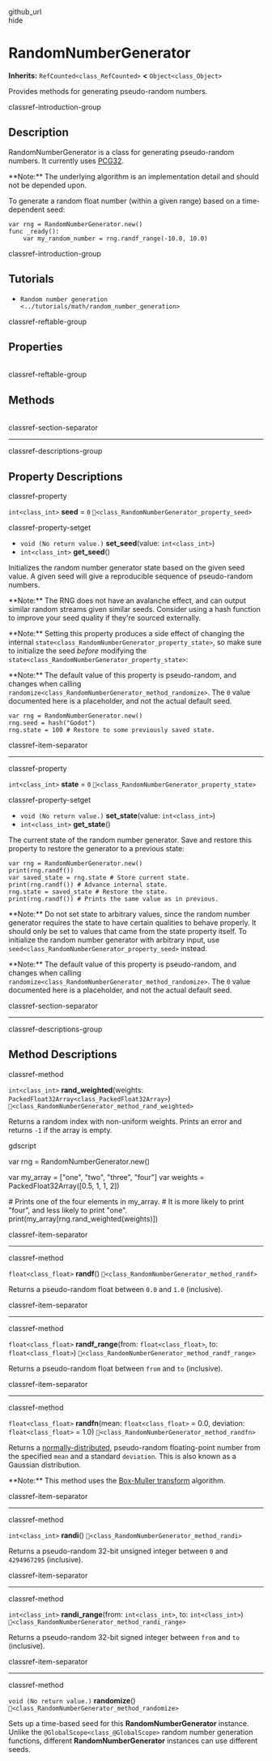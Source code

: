 github\_url  
hide

# RandomNumberGenerator

**Inherits:** `RefCounted<class_RefCounted>` **&lt;**
`Object<class_Object>`

Provides methods for generating pseudo-random numbers.

classref-introduction-group

## Description

RandomNumberGenerator is a class for generating pseudo-random numbers.
It currently uses [PCG32](https://www.pcg-random.org/).

\*\*Note:\*\* The underlying algorithm is an implementation detail and
should not be depended upon.

To generate a random float number (within a given range) based on a
time-dependent seed:

    var rng = RandomNumberGenerator.new()
    func _ready():
        var my_random_number = rng.randf_range(-10.0, 10.0)

classref-introduction-group

## Tutorials

-   `Random number generation <../tutorials/math/random_number_generation>`

classref-reftable-group

## Properties

<table>
<tbody>
<tr>
</tr>
<tr>
</tr>
</tbody>
</table>

classref-reftable-group

## Methods

<table>
<tbody>
<tr>
</tr>
<tr>
</tr>
<tr>
</tr>
<tr>
</tr>
<tr>
</tr>
<tr>
</tr>
<tr>
</tr>
</tbody>
</table>

classref-section-separator

------------------------------------------------------------------------

classref-descriptions-group

## Property Descriptions

classref-property

`int<class_int>` **seed** = `0`
`🔗<class_RandomNumberGenerator_property_seed>`

classref-property-setget

-   `void (No return value.)` **set\_seed**(value: `int<class_int>`)
-   `int<class_int>` **get\_seed**()

Initializes the random number generator state based on the given seed
value. A given seed will give a reproducible sequence of pseudo-random
numbers.

\*\*Note:\*\* The RNG does not have an avalanche effect, and can output
similar random streams given similar seeds. Consider using a hash
function to improve your seed quality if they're sourced externally.

\*\*Note:\*\* Setting this property produces a side effect of changing
the internal `state<class_RandomNumberGenerator_property_state>`, so
make sure to initialize the seed *before* modifying the
`state<class_RandomNumberGenerator_property_state>`:

\*\*Note:\*\* The default value of this property is pseudo-random, and
changes when calling
`randomize<class_RandomNumberGenerator_method_randomize>`. The `0` value
documented here is a placeholder, and not the actual default seed.

    var rng = RandomNumberGenerator.new()
    rng.seed = hash("Godot")
    rng.state = 100 # Restore to some previously saved state.

classref-item-separator

------------------------------------------------------------------------

classref-property

`int<class_int>` **state** = `0`
`🔗<class_RandomNumberGenerator_property_state>`

classref-property-setget

-   `void (No return value.)` **set\_state**(value: `int<class_int>`)
-   `int<class_int>` **get\_state**()

The current state of the random number generator. Save and restore this
property to restore the generator to a previous state:

    var rng = RandomNumberGenerator.new()
    print(rng.randf())
    var saved_state = rng.state # Store current state.
    print(rng.randf()) # Advance internal state.
    rng.state = saved_state # Restore the state.
    print(rng.randf()) # Prints the same value as in previous.

\*\*Note:\*\* Do not set state to arbitrary values, since the random
number generator requires the state to have certain qualities to behave
properly. It should only be set to values that came from the state
property itself. To initialize the random number generator with
arbitrary input, use `seed<class_RandomNumberGenerator_property_seed>`
instead.

\*\*Note:\*\* The default value of this property is pseudo-random, and
changes when calling
`randomize<class_RandomNumberGenerator_method_randomize>`. The `0` value
documented here is a placeholder, and not the actual default seed.

classref-section-separator

------------------------------------------------------------------------

classref-descriptions-group

## Method Descriptions

classref-method

`int<class_int>` **rand\_weighted**(weights:
`PackedFloat32Array<class_PackedFloat32Array>`)
`🔗<class_RandomNumberGenerator_method_rand_weighted>`

Returns a random index with non-uniform weights. Prints an error and
returns `-1` if the array is empty.

gdscript

var rng = RandomNumberGenerator.new()

var my\_array = \["one", "two", "three", "four"\] var weights =
PackedFloat32Array(\[0.5, 1, 1, 2\])

\# Prints one of the four elements in
<span class="title-ref">my\_array</span>. \# It is more likely to print
"four", and less likely to print "one".
print(my\_array\[rng.rand\_weighted(weights)\])

classref-item-separator

------------------------------------------------------------------------

classref-method

`float<class_float>` **randf**()
`🔗<class_RandomNumberGenerator_method_randf>`

Returns a pseudo-random float between `0.0` and `1.0` (inclusive).

classref-item-separator

------------------------------------------------------------------------

classref-method

`float<class_float>` **randf\_range**(from: `float<class_float>`, to:
`float<class_float>`)
`🔗<class_RandomNumberGenerator_method_randf_range>`

Returns a pseudo-random float between `from` and `to` (inclusive).

classref-item-separator

------------------------------------------------------------------------

classref-method

`float<class_float>` **randfn**(mean: `float<class_float>` = 0.0,
deviation: `float<class_float>` = 1.0)
`🔗<class_RandomNumberGenerator_method_randfn>`

Returns a
[normally-distributed](https://en.wikipedia.org/wiki/Normal_distribution),
pseudo-random floating-point number from the specified `mean` and a
standard `deviation`. This is also known as a Gaussian distribution.

\*\*Note:\*\* This method uses the [Box-Muller
transform](https://en.wikipedia.org/wiki/Box%E2%80%93Muller_transform)
algorithm.

classref-item-separator

------------------------------------------------------------------------

classref-method

`int<class_int>` **randi**()
`🔗<class_RandomNumberGenerator_method_randi>`

Returns a pseudo-random 32-bit unsigned integer between `0` and
`4294967295` (inclusive).

classref-item-separator

------------------------------------------------------------------------

classref-method

`int<class_int>` **randi\_range**(from: `int<class_int>`, to:
`int<class_int>`) `🔗<class_RandomNumberGenerator_method_randi_range>`

Returns a pseudo-random 32-bit signed integer between `from` and `to`
(inclusive).

classref-item-separator

------------------------------------------------------------------------

classref-method

`void (No return value.)` **randomize**()
`🔗<class_RandomNumberGenerator_method_randomize>`

Sets up a time-based seed for this **RandomNumberGenerator** instance.
Unlike the `@GlobalScope<class_@GlobalScope>` random number generation
functions, different **RandomNumberGenerator** instances can use
different seeds.
